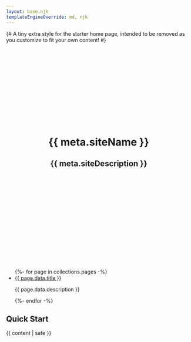 ```yaml
---
layout: base.njk
templateEngineOverride: md, njk
---
```


{# A tiny extra style for the starter home page, intended to be removed as you customize to fit your own content! #}

<style>
  .logo {
    width: 12vmax;
    height: 12vmax;
    margin: 0 auto 2rem;
  }

  .logo svg {
    width: 100%;
    height: 100%;
  }

  .tdbc-hero {
    padding-top: 5vh;
    padding-bottom: 5vh;
  }

  #quickstart + ol li:first-child,
  #quickstart + ol li:first-child p {
    font-size: 1.5rem;
  }
</style>
<header class="tdbc-hero">
  <div class="tdbc-container">
    <h1 class="tdbc-ink--primary tdbc-mb-none">{{ meta.siteName }}</h1>
    <h2 class="tdbc-lead tdbc-content-maxlength tdbc-ink--gray tdbc-mt-md tdbc-mx-auto">
      {{ meta.siteDescription }}
    </h2>
  </div>
</header>
<main class="tdbc-container">
  <div class="tdbc-section">
    <ul class="tdbc-column-container">
      {%- for page in collections.pages -%}
      <li class="tdbc-card">
        <div class="tdbc-card__content">
          <a href="{{ page.url }}" class="tdbc-card__title">{{ page.data.title }}</a>
          <p>{{ page.data.description }}</p>
        </div>
      </li>
      {%- endfor -%}
    </ul>
  </div>
  <style>
    
  </style>

<h2 id="quickstart" class="tdbc-h3 tdbc-mt-lg">Quick Start</h2>

{{ content | safe }}

</main>

